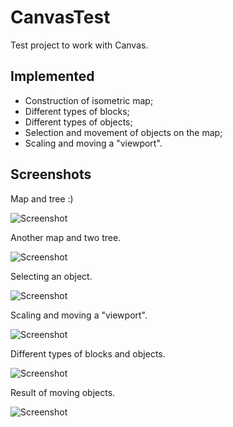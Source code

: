 # CanvasTest

Test project to work with Canvas. 

## Implemented
- Construction of isometric map;
- Different types of blocks;
- Different types of objects;
- Selection and movement of objects on the map;
- Scaling and moving a "viewport".

## Screenshots

Map and tree :)

![Screenshot](screenshots/screenshot_1.png)

Another map and two tree.

![Screenshot](screenshots/screenshot_2.png)

Selecting an object.

![Screenshot](screenshots/screenshot_3.png)

Scaling and moving a "viewport".

![Screenshot](screenshots/screenshot_4.png)

Different types of blocks and objects.

![Screenshot](screenshots/screenshot_5.png)

Result of moving objects.

![Screenshot](screenshots/screenshot_6.png)
